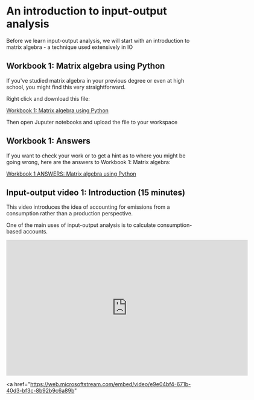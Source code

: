 # An introduction to input-output analysis

Before we learn input-output analysis, we will start with an introduction to matrix algebra - a technique used extensively in IO

## Workbook 1: Matrix algebra using Python

If you've studied matrix algebra in your previous degree or even at high school, you might find this very straightforward.

Right click and download this file:

<a href="https://github.com/earao/IO-teaching/blob/main/Unit1a_IO_1_Matrix_Algebra.ipynb" download>
  Workbook 1: Matrix algebra using Python
</a>

Then open Juputer notebooks and upload the file to your workspace

## Workbook 1: Answers

If you want to check your work or to get a hint as to where you might be going wrong, here are the answers to Workbook 1: Matrix algebra:

<a href="https://github.com/earao/IO-teaching/blob/main/ANSWERS_Unit1a_IO_1_Matrix_Algebra.ipynb" download>
  Workbook 1 ANSWERS: Matrix algebra using Python
</a>

## Input-output video 1: Introduction (15 minutes)

This video introduces the idea of accounting for emissions from a consumption rather than a production perspective.

One of the main uses of input-output analysis is to calculate consumption-based accounts.

<iframe width="640" height="360" src="https://web.microsoftstream.com/embed/video/e9e04bf4-671b-40d3-bf3c-8b92b9c6a89b?autoplay=false&showinfo=true" allowfullscreen style="border:none;"></iframe>


<a href="https://web.microsoftstream.com/embed/video/e9e04bf4-671b-40d3-bf3c-8b92b9c6a89b"
</a>
